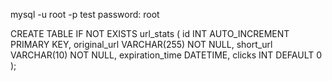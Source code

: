 mysql -u root -p test
password: root

CREATE TABLE IF NOT EXISTS url_stats (
    id INT AUTO_INCREMENT PRIMARY KEY,
    original_url VARCHAR(255) NOT NULL,
    short_url VARCHAR(10) NOT NULL,
    expiration_time DATETIME,
    clicks INT DEFAULT 0
);
